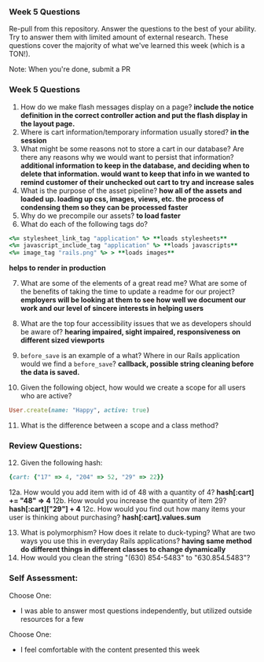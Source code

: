 ### Week 5 Questions

Re-pull from this repository. Answer the questions to the best of your ability. Try to answer them with limited amount of external research. These questions cover the majority of what we've learned this week (which is a TON!).

Note: When you're done, submit a PR

### Week 5 Questions
1. How do we make flash messages display on a page?
**include the notice definition in the correct controller action and put the flash display in the layout page.**
2. Where is cart information/temporary information usually stored?
**in the session**
3. What might be some reasons not to store a cart in our database? Are there any reasons why we would want to persist that information?
**additional information to keep in the database, and deciding when to delete that information. would want to keep that info in we wanted to remind customer of their unchecked out cart to try and increase sales**
4. What is the purpose of the asset pipeline?
**how all of the assets and loaded up. loading up css, images, views, etc. the process of condensing them so they can be processed faster**
5. Why do we precompile our assets?
**to load faster**
6. What do each of the following tags do?

```ruby
<%= stylesheet_link_tag "application" %> **loads stylesheets**
<%= javascript_include_tag "application" %> **loads javascripts**
<%= image_tag "rails.png" %> > **loads images**
```
**helps to render in production**

7. What are some of the elements of a great read me? What are some of the benefits of taking the time to update a readme for our project?
**employers will be looking at them to see how well we document our work and our level of sincere interests in helping users**

8. What are the top four accessibility issues that we as developers should be aware of?
**hearing impaired, sight impaired, responsiveness on different sized viewports**
9. `before_save` is an example of a what? Where in our Rails application would we find a `before_save`?
**callback, possible string cleaning before the data is saved.**
10. Given the following object, how would we create a scope for all users who are active?

```ruby
User.create(name: "Happy", active: true)
```

11. What is the difference between a scope and a class method?


### Review Questions:  
12. Given the following hash:  

```ruby
{cart: {"17" => 4, "204" => 52, "29" => 22}}
```


  12a. How would you add item with id of 48 with a quantity of 4?
  **hash[:cart] += "48" => 4**
  12b. How would you increase the quantity of item 29?
  **hash[:cart]["29"] + 4**
  12c. How would you find out how many items your user is thinking about purchasing?  **hash[:cart].values.sum**  

13. What is polymorphism? How does it relate to duck-typing? What are two ways you use this in everyday Rails applications? **having same method do different things in different classes to change dynamically**
14. How would you clean the string "(630) 854-5483" to "630.854.5483"?  


### Self Assessment:
Choose One:
* I was able to answer most questions independently, but utilized outside resources for a few


Choose One:
* I feel comfortable with the content presented this week
